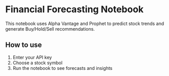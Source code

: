 # Financial Forecasting Notebook

This notebook uses Alpha Vantage and Prophet to predict stock trends and generate Buy/Hold/Sell recommendations.

## How to use
1. Enter your API key
2. Choose a stock symbol
3. Run the notebook to see forecasts and insights
